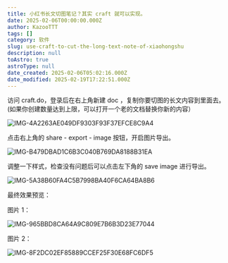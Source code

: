 ```yaml
---
title: 小红书长文切图笔记？其实 craft 就可以实现。
date: 2025-02-06T00:00:00.000Z
author: KazooTTT
tags: []
category: 软件
slug: use-craft-to-cut-the-long-text-note-of-xiaohongshu
description: null
toAstro: true
astroType: null
date_created: 2025-02-06T05:02:16.000Z
date_modified: 2025-02-19T17:22:51.000Z
---
```


访问 craft.do，登录后在右上角新建 doc ，复制你要切图的长文内容到里面去。 (如果你创建数量达到上限，可以打开一个老的文档替换你新的内容）

![IMG-4A2263AE049DF9303F93F37EFCE8C9A4](<https://pictures.kazoottt.top/2025/02/20250206-IMG-4A2263AE049DF9303F93F37EFCE8C9A4.png>)

点击右上角的 share - export - image 按钮，开启图片导出。

![IMG-B479DBAD1C6B3C040B769DA8188B31EA](<https://pictures.kazoottt.top/2025/02/20250206-IMG-B479DBAD1C6B3C040B769DA8188B31EA.png>)

调整一下样式，检查没有问题后可以点击左下角的 save image 进行导出。

![IMG-5A38B60FA4C5B7998BA40F6CA64BA8B6](<https://pictures.kazoottt.top/2025/02/20250206-IMG-5A38B60FA4C5B7998BA40F6CA64BA8B6.png>)

最终效果预览：

图片 1：

![IMG-965BBD8CA64A9C809E7B6B3D23E77044](<https://pictures.kazoottt.top/2025/02/20250206-IMG-965BBD8CA64A9C809E7B6B3D23E77044.png>)

图片 2：

![IMG-8F2DC02EF85889CCEF25F30E68FC6DF5](<https://pictures.kazoottt.top/2025/02/20250206-IMG-8F2DC02EF85889CCEF25F30E68FC6DF5.png>)
